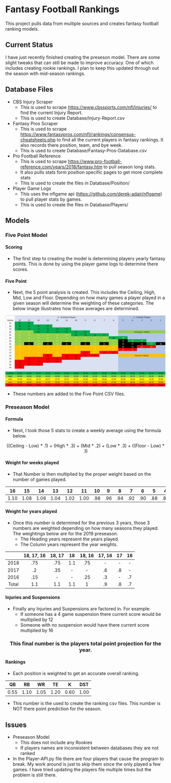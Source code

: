 # Fantasy Football Rankings

This project pulls data from multiple sources and creates fantasy football ranking models.


## Current Status

I have just recently finished creating the preseson model. There are some slight tweaks that can still be made to improve accuracy. One of which includes creating rookie rankings. I plan to keep this updated through out the season with mid-season rankings.


## Database Files

* CBS Injury Scraper
  * This is used to scrape https://www.cbssports.com/nfl/injuries/ to find the current Injury Report.
  * This is used to create Database/Injury-Report.csv
* Fantasy Pros Scraper
  * This is used to scrape https://www.fantasypros.com/nfl/rankings/consensus-cheatsheets.php to find all the current players in fantasy rankings. It also records there position, team, and bye week.
  * This is used to create Database/Fantasy-Pros-Database.csv
* Pro Football Reference
  * This is used to scrape https://www.pro-football-reference.com/years/2018/fantasy.htm to pull season long stats.
  * It also pulls stats form position specific pages to get more complete stats
  * This is used to create the files in Database/Position/
* Player Game Logs
  * This uses the nflgame api (https://github.com/derek-adair/nflgame) to pull player stats by games. 
  * This is used to create the files in Database/Players/
  
  
## Models

### Five Point Model

#### Scoring

* The first step to creating the model is determining players yearly fantasy points. This is done by using the player game logs to determine there scores.

#### Five Point
* Next, the 5 point analysis is created. This includes the Ceiling, High, Mid, Low and Floor. Depending on how many games a player played in a given season will determine the weighting of these categories. The below image illustrates how those averages are determined.

<img align="center" src="https://raw.githubusercontent.com/chogan72/Fantasy_Football_Rankings/master/RM-Files/Five-Point.JPG"></img>

* These numbers are added to the Five Point CSV files.

### Preseason Model

#### Formula
* Next, I took those 5 stats to create a weekly average using the formula below.

<p align="center"> ((Ceiling - Low) * .1) + (High * .3) + (Mid * .2) + (Low * .3) + ((Floor - Low) * .1) </p>

#### Weight for weeks played
* That Number is then multiplied by the proper weight based on the number of games played.

 <table align="center"><thead>
  <tr align="center">
   <th>16</th><th>15</th><th>14</th><th>13</th><th>12</th><th>11</th><th>10</th><th>9</th><th>8</th><th>7</th><th>6</th><th>5</th><th>4</th><th>3</th><th>2</th><th>1</th>
  </tr><thead>
  <tbody><tr align="center">
   <td>1.10</td><td>1.08</td><td>1.06</td><td>1.04</td><td>1.02</td><td>1.00</td><td>.98</td><td>.96</td><td>.94</td><td>.92</td><td>.90</td><td>.88</td><td>.86</td><td>.84</td><td>.82</td><td>.80</td>
  </tr>
 </tbody></table>
 
#### Weight for years played
* Once this number is determined for the previous 3 years, those 3 numbers are weighted depending on how many seasons they played. The weightings below are for the 2019 preseason. 
  * The Heading years represent the years played. 
  * The Column years represent the year weights.

<table align="center"><thead>
  <th></th><th>18, 17, 16</th><th>18, 17</th><th>18</th><th>18, 16</th><th>17, 16</th><th>17</th><th>16</th>
 </thead>
 <tbody>
  <tr align="center">
   <td>2018</td><td>.75</td><td>.75</td><td>1.1</td><td>.75</td><td>-</td><td>-</td><td>-</td>
  </tr>
  <tr align="center">
   <td>2017</td><td>.2</td><td>.35</td><td>-</td><td>-</td><td>.6</td><td>.8</td><td>-</td>
  </tr>
  <tr align="center">
   <td>2016</td><td>.15</td><td>-</td><td>-</td><td>.25</td><td>.3</td><td>-</td><td>.7</td>
  </tr>
  <tr align="center">
   <td>Total</td><td>1.1</td><td>1.1</td><td>1.1</td><td>1</td><td>.9</td><td>.8</td><td>.7</td>
  </tr>
 </tbody></table>
 
#### Injuries and Suspensions
* Finally any Injuries and Suspensions are factored in. For example:
  * If someone has a 4 game suspension there current score would be multiplied by 12
  * Someone with no suspension would have there current score multiplied by 16
  
<h3 align="center"><b>This final number is the players total point projection for the year.</b></h3>

#### Rankings

* Each position is weighted to get an accurate overall ranking.

<table align="center"><thead>
  <th>QB</th><th>RB</th><th>WR</th><th>TE</th><th>K</th><th>DST</th>
 </thead>
 <tbody>
  <tr align="center">
   <td>0.55</td><td>1.10</td><td>1.05</td><td>1.20</td><td>0.60</td><td>1.00</td>
  </tr>
 </tbody></table>
 
* This number is the used to create the ranking csv files. This number is NOT there point prediction for the season.

## Issues

* Preseason Model
  * This does not include any Rookies
  * If players names are inconsistent between databases they are not ranked
* In the Player-API.py file there are four players that cause the program to break. My work around is just to skip them since the only played a few games. I have tried updating the players file multiple times but the problem is still there. 
